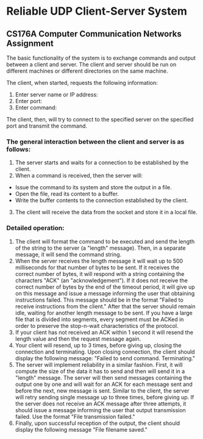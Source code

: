 # Reliable UDP Client-Server System
## CS176A Computer Communication Networks Assignment

The basic functionality of the system is to exchange commands and output between a client and server. The client and server should be run on different machines or different directories on the same machine.

The client, when started, requests the following information:
1. Enter server name or IP address:
2. Enter port:
3. Enter command:

The client, then, will try to connect to the specified server on the specified port and transmit the command.

### The general interaction between the client and server is as follows:
1. The server starts and waits for a connection to be established by the client.
2. When a command is received, then the server will:
  * Issue the command to its system and store the output in a file.
  * Open the file, read its content to a buffer.
  * Write the buffer contents to the connection established by the client.
3. The client will receive the data from the socket and store it in a local file.

### Detailed operation:
1. The client will format the command to be executed and send the length of the string to the server (a "length" message). Then, in a separate message, it will send the command string.
2. When the server receives the length message it will wait up to 500 milliseconds for that number of bytes to be sent. If it receives the correct number of bytes, it will respond with a string containing the characters "ACK" (an "acknowledgement"). If it does not receive the correct number of bytes by the end of the timeout period, it will give up on this message and issue a message informing the user that obtaining instructions failed. This message should be in the format "Failed to receive instructions from the client." After that the server should remain idle, waiting for another length message to be sent. If you have a large file that is divided into segments, every segment must be ACKed in order to preserve the stop-n-wait characteristics of the protocol.
3. If your client has not received an ACK within 1 second it will resend the length value and then the request message again.
4. Your client will resend, up to 3 times, before giving up, closing the connection and terminating. Upon closing connection, the client should display the following message: "Failed to send command. Terminating."
5. The server will implement reliability in a similar fashion. First, it will compute the size of the data it has to send and then will send it in a "length" message. The server will then send messages containing the output one by one and will wait for an ACK for each message sent and before the next, new message is sent. Similar to the client, the server will retry sending single message up to three times, before giving up. If the server does not receive an ACK message after three attempts, it should issue a message informing the user that output transmission failed. Use the format "File transmission failed."
6. Finally, upon successful reception of the output, the client should display the following message "File filename saved."
